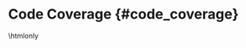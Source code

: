 # Code Coverage {#code_coverage}

\htmlonly

<style>
  div.PageDoc {height: calc(100% - 100px);}
  div.contents {height:100%;}
  div.textblock {height:100%;}
  p {height:100%;}
</style>

<embed type="text/html" src="lcov/index.html" width="95%" height="100%">

\endhtmlonly
